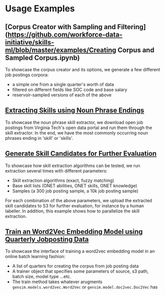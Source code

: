 # Usage Examples

## [Corpus Creator with Sampling and Filtering](https://github.com/workforce-data-initiative/skills-ml/blob/master/examples/Creating Corpus and Sampled Corpus.ipynb)

To showcase the corpus creator and its options, we generate a few different job postings corpora:

- a simple one from a single quarter's worth of data
- filtered on different fields like SOC code and base salary
- reservoir-sampled versions of each of the above

## [Extracting Skills using Noun Phrase Endings](https://github.com/workforce-data-initiative/skills-ml/blob/master/examples/NounPhraseSkillExtraction.py)

To showcase the noun phrase skill extractor, we download open job postings
from Virginia Tech's open data portal and run them through the skill extractor.
In the end, we have the most commonly occurring noun phrases ending in
'skill' or 'skills'.

## [Generate Skill Candidates for Further Evaluation](https://github.com/workforce-data-initiative/skills-ml/blob/master/examples/UploadCandidatesFromSample.py)

To showcase how skill extraction algorithms can be tested, we run extraction several times with different parameters:

- Skill extraction algorithms (exact, fuzzy matching)
- Base skill lists (ONET abilities, ONET skills, ONET knowledge)
- Samples (a 300 job posting sample, a 10k job posting sample)

For each combination of the above parameters, we upload the extracted skill candidates to S3 for further evaluation, for instance by a human labeller. In addition, this example shows how to parallelize the skill extraction.

## [Train an Word2Vec Embedding Model using Quarterly Jobposting Data](https://github.com/workforce-data-initiative/skills-ml/blob/master/examples/TrainEmbedding.py)

To showcase the interface of training a word2vec embedding model in an online batch learning fashion:

- A list of quarters for creating the corpus from job posting data
- A trainer object that specifies some parameters of source, s3 path, batch size, model type ...etc.
- The train method takes whatever arugments `gensim.models.word2vec.Word2Vec` or `gensim.model.doc2vec.Doc2Vec` has
